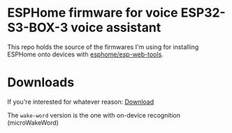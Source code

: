 # ESPHome firmware for voice ESP32-S3-BOX-3 voice assistant

This repo holds the source of the firmwares I'm using for installing ESPHome onto devices with [esphome/esp-web-tools](https://github.com/esphome/esp-web-tools).

# Downloads

If you're interested for whatever reason: [Download](https://nightly.link/D3SOX/ESPHome-firmware/workflows/build/main?preview)

The `wake-word` version is the one with on-device recognition (microWakeWord)
